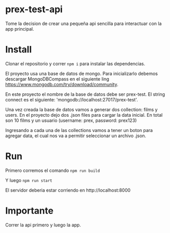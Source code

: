 # prex-test-api

Tome la decision de crear una pequeña api sencilla para interactuar con la app principal. 

# Install

Clonar el repositorio y correr `npm i` para instalar las dependencias.

El proyecto usa una base de datos de mongo. Para inicializarlo debemos descargar MongoDBCompass en el siguiente ling https://www.mongodb.com/try/download/community.

En este proyecto el nombre de la base de datos debe ser prex-test. El string connect es el siguiente: 'mongodb://localhost:27017/prex-test'.

Una vez creada la base de datos vamos a generar dos collection: films y users. En el proyecto dejo dos .json files para cargar la data inicial. En total son 10 films y un usuario (username: prex, password: prex123)

Ingresando a cada una de las collections vamos a tener un boton para agregar data, el cual nos va a permitir seleccionar un archivo .json.


# Run

Primero corremos el comando `npm run build`

Y luego `npm run start`

El servidor deberia estar corriendo en http://localhost:8000


# Importante

Correr la api primero y luego la app.
